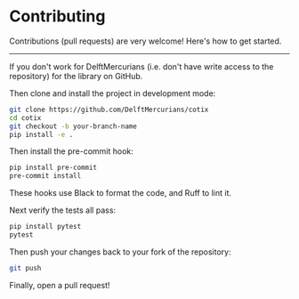# Contributing

Contributions (pull requests) are very welcome! Here's how to get started.

---

If you don't work for DelftMercurians (i.e. don't have write access to the repository) for the library on GitHub.

Then clone and install the project in development mode:

```bash
git clone https://github.com/DelftMercurians/cotix
cd cotix
git checkout -b your-branch-name
pip install -e .
```

Then install the pre-commit hook:

```bash
pip install pre-commit
pre-commit install
```

These hooks use Black to format the code, and Ruff to lint it.

Next verify the tests all pass:

```bash
pip install pytest
pytest
```

Then push your changes back to your fork of the repository:

```bash
git push
```

Finally, open a pull request!
